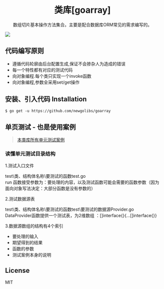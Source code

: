 <h1 align="center"> 类库[goarray] </h1>
<p align="center"> 数组切片基本操作方法集合。主要是配合数据库ORM常见的需求编写的。</p>

![](https://github.com/newgolibs/goarray/workflows/单元测试/badge.svg)

## 代码编写原则
- 遵循代码轮廓由后台配置生成,保证不会掺杂人为造成的错误
- 每一个特性都有对应的测试代码
- 向对象编程.每个类只实现一个invoke函数
- 向对象编程,参数全采用set/get操作

## 安装、引入代码 Installation

```
$ go get -u https://github.com/newgolibs/goarray
```


## 单页测试 - 也是使用案例

>[本类库所有单元测试案例](./test/)

### 读懂单元测试目录结构

1.测试入口文件

test\类、结构体名称\要测试的函数test.go<br>
run 函数接受参数为：要处理的内容，以及测试函数可能会需要的函数参数（因为面向对象写法决定：大部分函数是没有参数的）

2.测试数据源表

test\类、结构体名称\要测试的函数test\要测试的数据源Provider.go<br>
DataProvider函数提供一个测试表，为2维数组 ：[]interface{}{...[]interface{}}<br>

3.数据源数组的结构有4个索引

* 要处理的输入
* 期望得到的结果
* 函数的参数
* 测试案例本身的说明

## License
MIT